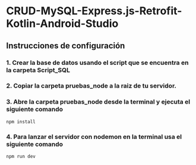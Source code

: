 # CRUD-MySQL-Express.js-Retrofit-Kotlin-Android-Studio

## Instrucciones de configuración

### 1. Crear la base de datos usando el script que se encuentra en la carpeta Script_SQL

### 2. Copiar la carpeta pruebas_node a la raiz de tu servidor.

### 3. Abre la carpeta pruebas_node desde la terminal y ejecuta el siguiente comando

```
npm install
```
  
### 4. Para lanzar el servidor con nodemon en la terminal usa el siguiente comando

```
npm run dev
```
